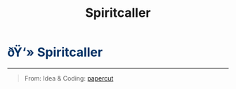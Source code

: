 ﻿---
lang: en-US
title: Spiritcaller
prev:
next:
---

# <font color=#003366>ðŸ‘» <b>Spiritcaller</b></font> <Badge text="Killing" type="tip" vertical="middle"/>
---

> From: Idea & Coding: [papercut](https://github.com/lars-wu)
